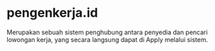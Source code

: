 # pengenkerja.id
Merupakan sebuah sistem penghubung antara penyedia dan pencari lowongan kerja, yang secara langsung dapat di Apply melalui sistem.
